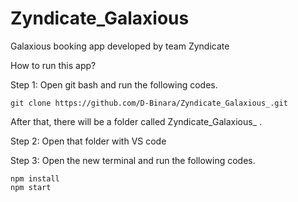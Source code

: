 # Zyndicate_Galaxious
Galaxious booking app developed by team Zyndicate

How to run this app?

Step 1: Open git bash and run the following codes.
	
 
	git clone https://github.com/D-Binara/Zyndicate_Galaxious_.git

After that, there will be a folder called Zyndicate_Galaxious_ .

Step 2: Open that folder with VS code 

Step 3: Open the new terminal and run the following codes.	

 	npm install
  	npm start

